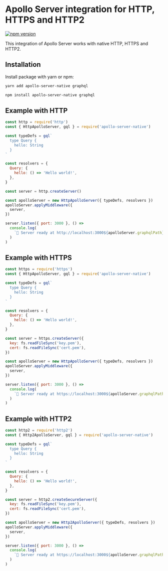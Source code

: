 # Apollo Server integration for HTTP, HTTPS and HTTP2

[![npm version](https://badge.fury.io/js/apollo-server-native.svg)](https://badge.fury.io/js/apollo-server-native)

This integration of Apollo Server works with native HTTP, HTTPS and HTTP2.

## Installation

Install package with yarn or npm:

```sh
yarn add apollo-server-native graphql
```

```sh
npm install apollo-server-native graphql
```

## Example with HTTP

```js
const http = require('http')
const { HttpApolloServer, gql } = require('apollo-server-native')

const typeDefs = gql`
  type Query {
    hello: String
  }
`

const resolvers = {
  Query: {
    hello: () => 'Hello world!',
  },
}

const server = http.createServer()

const apolloServer = new HttpApolloServer({ typeDefs, resolvers })
apolloServer.applyMiddleware({
  server,
})

server.listen({ port: 3000 }, () =>
  console.log(
    `🚀 Server ready at http://localhost:3000${apolloServer.graphqlPath}`
  )
)
```

## Example with HTTPS

```js
const https = require('https')
const { HttpApolloServer, gql } = require('apollo-server-native')

const typeDefs = gql`
  type Query {
    hello: String
  }
`

const resolvers = {
  Query: {
    hello: () => 'Hello world!',
  },
}

const server = https.createServer({
  key: fs.readFileSync('key.pem'),
  cert: fs.readFileSync('cert.pem'),
})

const apolloServer = new HttpApolloServer({ typeDefs, resolvers })
apolloServer.applyMiddleware({
  server,
})

server.listen({ port: 3000 }, () =>
  console.log(
    `🚀 Server ready at https://localhost:3000${apolloServer.graphqlPath}`
  )
)
```

## Example with HTTP2

```js
const http2 = require('http2')
const { Http2ApolloServer, gql } = require('apollo-server-native')

const typeDefs = gql`
  type Query {
    hello: String
  }
`

const resolvers = {
  Query: {
    hello: () => 'Hello world!',
  },
}

const server = http2.createSecureServer({
  key: fs.readFileSync('key.pem'),
  cert: fs.readFileSync('cert.pem'),
})

const apolloServer = new Http2ApolloServer({ typeDefs, resolvers })
apolloServer.applyMiddleware({
  server,
})

server.listen({ port: 3000 }, () =>
  console.log(
    `🚀 Server ready at https://localhost:3000${apolloServer.graphqlPath}`
  )
)
```
